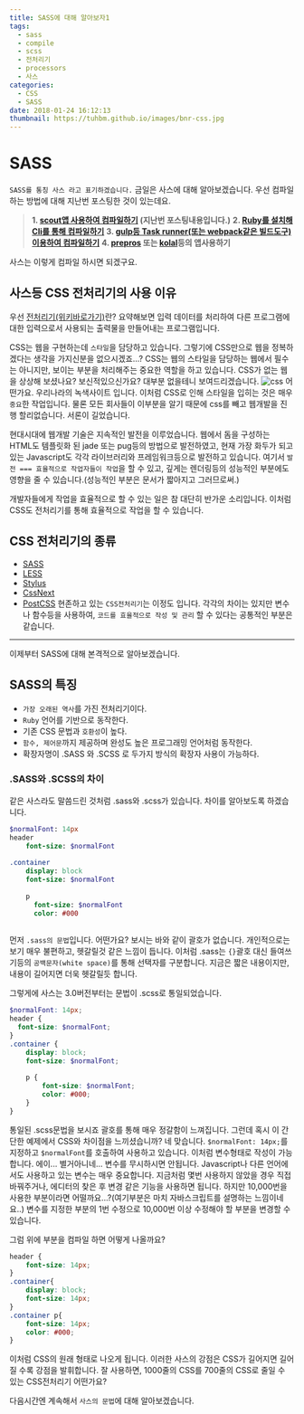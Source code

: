 ```yaml
---
title: SASS에 대해 알아보자1
tags:
  - sass
  - compile
  - scss
  - 전처리기
  - processors
  - 사스
categories:
  - CSS
  - SASS
date: 2018-01-24 16:12:13
thumbnail: https://tuhbm.github.io/images/bnr-css.jpg
---
```


# SASS

`SASS를 통칭 사스 라고 표기하겠습니다.`
금일은 사스에 대해 알아보겠습니다. 
우선 컴파일 하는 방법에 대해 지난번 포스팅한 것이 있는데요.
> **1. [scout앱 사용하여 컴파일하기](https://tuhbm.github.io/2017/07/17/sass-compile/) (지난번 포스팅내용입니다.)**
> **2. [Ruby를 설치해 Cli를 통해 컴파일하기](https://velopert.com/1712)**
> **3. [gulp등 Task runner(또는 webpack같은 빌드도구)이용하여 컴파일하기](http://webclub.tistory.com/470)**
> **4. [prepros](https://prepros.io/) 또는 [kolal](http://koala-app.com/)등의 앱사용하기**

사스는 이렇게 컴파일 하시면 되겠구요.
<!-- more -->
## 사스등 CSS 전처리기의 사용 이유
우선 [전처리기(위키바로가기)](https://ko.wikipedia.org/wiki/%EC%A0%84%EC%B2%98%EB%A6%AC%EA%B8%B0)란?
요약해보면 입력 데이터를 처리하여 다른 프로그램에 대한 입력으로서 사용되는 출력물을 만들어내는 프로그램입니다.

CSS는 웹을 구현하는데 `스타일`을 담당하고 있습니다. 그렇기에 CSS만으로 웹을 정복하겠다는 생각을 가지신분을 없으시겠죠...?
CSS는 웹의 스타일을 담당하는 웹에서 필수는 아니지만, 보이는 부분을 처리해주는 중요한 역할을 하고 있습니다. CSS가 없는 웹을 상상해 보셨나요?
보신적있으신가요? 대부분 없을테니 보여드리겠습니다.
![css](https://tuhbm.github.io/images/sass/sass_img1.png)
어떤가요. 우리나라의 녹색사이트 입니다.
이처럼 CSS로 인해 스타일을 입히는 것은 매우 `중요`한 작업입니다.
물론 모든 회사들이 이부분을 알기 때문에 css를 빼고 웹개발을 진행 할리없습니다.
서론이 길었습니다.

현대시대에 웹개발 기술은 지속적인 발전을 이루었습니다.
웹에서 돔을 구성하는 HTML도 템플릿화 된 jade 또는 pug등의 방법으로 발전하였고,
현재 가장 화두가 되고 있는 Javascript도 각각 라이브러리와 프레임워크등으로 발전하고 있습니다.
여기서 `발전 === 효율적으로 작업자들이 작업`을 할 수 있고, 깊게는 렌더링등의 성능적인 부분에도 영향을 줄 수 있습니다.(성능적인 부분은 문서가 짧아지고 그러므로써.)

개발자들에게 작업을 효율적으로 할 수 있는 일은 참 대단히 반가운 소리입니다.
이처럼 CSS도 전처리기를 통해 효율적으로 작업을 할 수 있습니다.

## CSS 전처리기의 종류
- [SASS](http://sass-lang.com/)
- [LESS](http://lesscss.org/)
- [Stylus](http://stylus-lang.com/)
- [CssNext](http://cssnext.io/)
- [PostCSS](http://postcss.org/)
현존하고 있는 `CSS전처리기`는 이정도 입니다.
각각의 차이는 있지만 변수나 함수등을 사용하여, `코드를 효율적으로 작성 및 관리` 할 수 있다는 공통적인 부분은 같습니다.

------

이제부터 SASS에 대해 본격적으로 알아보겠습니다.

## SASS의 특징
- `가장 오래된 역사`를 가진 전처리기이다.
- `Ruby` 언어를 기반으로 동작한다.
- 기존 CSS 문법과 `호환성`이 높다.
- `함수, 제어문`까지 제공하며 완성도 높은 프로그래밍 언어처럼 동작한다.
- 확장자명이 .SASS 와 .SCSS 로 두가지 방식의 확장자 사용이 가능하다.

### .SASS와 .SCSS의 차이
같은 사스라도 말씀드린 것처럼 .sass와 .scss가 있습니다.
차이를 알아보도록 하겠습니다.
````sass
$normalFont: 14px
header
    font-size: $normalFont
    
.container
    display: block
    font-size: $normalFont
    
    p
      font-size: $normalFont
      color: #000
    
````
먼저 `.sass의 문법`입니다.
어떤가요? 보시는 바와 같이 괄호가 없습니다.
개인적으로는 보기 매우 불편하고, 헷갈릴것 같은 느낌이 듭니다.
이처럼 .sass는 `{}`괄호 대신 들여쓰기등의 `공백문자(white space)`를 통해 선택자를 구분합니다.
지금은 짧은 내용이지만, 내용이 길어지면 더욱 헷갈릴듯 합니다.

그렇게에 사스는 3.0버전부터는 문법이 .scss로 통일되었습니다.
````scss
$normalFont: 14px;
header {
  font-size: $normalFont;
}
.container {
    display: block;
    font-size: $normalFont;
    
    p {
        font-size: $normalFont;
        color: #000;
    }
}    
````
통일된 .scss문법을 보시죠 괄호를 통해 매우 정갈함이 느껴집니다.
그런데 혹시 이 간단한 예제에서 CSS와 차이점을 느끼셨습니까?
네 맞습니다. `$normalFont: 14px;`를 지정하고 `$normalFont`를 호출하여 사용하고 있습니다.
이처럼 변수형태로 작성이 가능합니다.
에이... 별거아니네... 변수를 무시하시면 안됩니다. Javascript나 다른 언어에서도 사용하고 있는 변수는 매우 중요합니다.
지금처럼 몇번 사용하지 않았을 경우 직접 바꿔주거나, 에디터의 찾은 후 변경 같은 기능을 사용하면 됩니다.
하지만 10,000번을 사용한 부분이라면 어떨까요...?(여기부분은 마치 자바스크립트를 설명하는 느낌이네요..)
변수를 지정한 부분의 1번 수정으로 10,000번 이상 수정해야 할 부분을 변경할 수 있습니다.

그럼 위에 부분을 컴파일 하면 어떻게 나올까요?
````css
header {
    font-size: 14px;
}
.container{
    display: block;
    font-size: 14px;
}
.container p{
    font-size: 14px;
    color: #000;
}
````
이처럼 CSS의 원래 형태로 나오게 됩니다.
이러한 사스의 강점은 CSS가 길어지면 길어질 수록 강점을 발휘합니다.
잘 사용하면, 1000줄의 CSS를 700줄의 CSS로 줄일 수 있는 CSS전처리기 어떤가요?

다음시간엔 계속해서 `사스의 문법`에 대해 알아보겠습니다.
